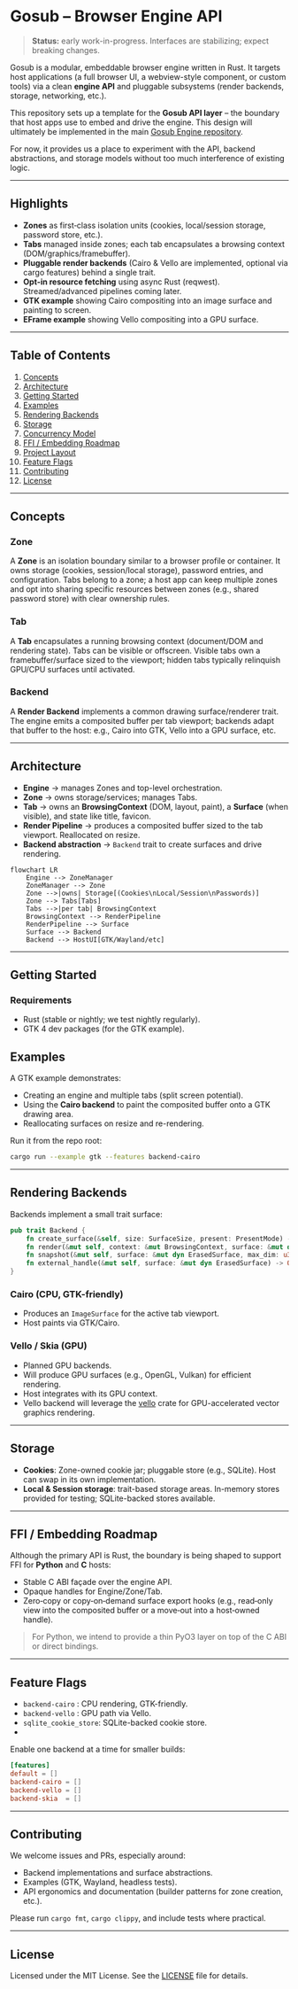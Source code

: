 # Gosub – Browser Engine API

> **Status:** early work-in-progress. Interfaces are stabilizing; expect breaking changes.

Gosub is a modular, embeddable browser engine written in Rust. It targets host applications (a full browser UI, 
a webview-style component, or custom tools) via a clean **engine API** and pluggable subsystems (render backends, 
storage, networking, etc.).

This repository sets up a template for the **Gosub API layer** – the boundary that host apps use to embed and drive 
the engine. This design will ultimately be implemented in the main [Gosub Engine repository](https://github.com/gosub-io/gosub-engine).

For now, it provides us a place to experiment with the API, backend abstractions, and storage models without too much 
interference of existing logic.

---

## Highlights

* **Zones** as first‑class isolation units (cookies, local/session storage, password store, etc.).
* **Tabs** managed inside zones; each tab encapsulates a browsing context (DOM/graphics/framebuffer).
* **Pluggable render backends** (Cairo & Vello are implemented, optional via cargo features) behind a single trait.
* **Opt‑in resource fetching** using async Rust (reqwest). Streamed/advanced pipelines coming later.
* **GTK example** showing Cairo compositing into an image surface and painting to screen.
* **EFrame example** showing Vello compositing into a GPU surface.
---

## Table of Contents

1. [Concepts](#concepts)
2. [Architecture](#architecture)
3. [Getting Started](#getting-started)
4. [Examples](#examples)
5. [Rendering Backends](#rendering-backends)
6. [Storage](#storage)
7. [Concurrency Model](#concurrency-model)
8. [FFI / Embedding Roadmap](#ffi--embedding-roadmap)
9. [Project Layout](#project-layout)
10. [Feature Flags](#feature-flags)
11. [Contributing](#contributing)
12. [License](#license)

---

## Concepts

### Zone

A **Zone** is an isolation boundary similar to a browser profile or container. It owns storage (cookies, session/local 
storage), password entries, and configuration. Tabs belong to a zone; a host app can keep multiple zones and opt into 
sharing specific resources between zones (e.g., shared password store) with clear ownership rules. 

### Tab

A **Tab** encapsulates a running browsing context (document/DOM and rendering state). Tabs can be visible or offscreen. 
Visible tabs own a framebuffer/surface sized to the viewport; hidden tabs typically relinquish GPU/CPU surfaces until 
activated.

### Backend

A **Render Backend** implements a common drawing surface/renderer trait. The engine emits a composited buffer per tab 
viewport; backends adapt that buffer to the host: e.g., Cairo into GTK, Vello into a GPU surface, etc.

---

## Architecture

* **Engine** → manages Zones and top-level orchestration.
* **Zone** → owns storage/services; manages Tabs.
* **Tab** → owns an **BrowsingContext** (DOM, layout, paint), a **Surface** (when visible), and state like title, favicon.
* **Render Pipeline** → produces a composited buffer sized to the tab viewport. Reallocated on resize.
* **Backend abstraction** → `Backend` trait to create surfaces and drive rendering.

```mermaid
flowchart LR
    Engine --> ZoneManager
    ZoneManager --> Zone
    Zone -->|owns| Storage[(Cookies\nLocal/Session\nPasswords)]
    Zone --> Tabs[Tabs]
    Tabs -->|per tab| BrowsingContext
    BrowsingContext --> RenderPipeline
    RenderPipeline --> Surface
    Surface --> Backend
    Backend --> HostUI[GTK/Wayland/etc]
```

---

## Getting Started

### Requirements

* Rust (stable or nightly; we test nightly regularly).
* GTK 4 dev packages (for the GTK example).

## Examples

A GTK example demonstrates:

* Creating an engine and multiple tabs (split screen potential).
* Using the **Cairo backend** to paint the composited buffer onto a GTK drawing area.
* Reallocating surfaces on resize and re-rendering.

Run it from the repo root:

```bash
cargo run --example gtk --features backend-cairo
```

---

## Rendering Backends

Backends implement a small trait surface:

```rust
pub trait Backend {
    fn create_surface(&self, size: SurfaceSize, present: PresentMode) -> anyhow::Result<Box<dyn ErasedSurface>>;
    fn render(&mut self, context: &mut BrowsingContext, surface: &mut dyn ErasedSurface) -> anyhow::Result<()>;
    fn snapshot(&mut self, surface: &mut dyn ErasedSurface, max_dim: u32) -> anyhow::Result<RgbaImage>;
    fn external_handle(&mut self, surface: &mut dyn ErasedSurface) -> Option<ExternalHandle>;
}
```

### Cairo (CPU, GTK-friendly)

* Produces an `ImageSurface` for the active tab viewport.
* Host paints via GTK/Cairo.

### Vello / Skia (GPU)

* Planned GPU backends.
* Will produce GPU surfaces (e.g., OpenGL, Vulkan) for efficient rendering.
* Host integrates with its GPU context.
* Vello backend will leverage the [vello](https://crates.io/crates/vello) crate for GPU-accelerated vector graphics rendering.

---

## Storage

* **Cookies**: Zone-owned cookie jar; pluggable store (e.g., SQLite). Host can swap in its own implementation.
* **Local & Session storage**: trait-based storage areas. In-memory stores provided for testing; SQLite-backed stores available.

---

## FFI / Embedding Roadmap

Although the primary API is Rust, the boundary is being shaped to support FFI for **Python** and **C** hosts:

* Stable C ABI façade over the engine API.
* Opaque handles for Engine/Zone/Tab.
* Zero‑copy or copy‑on‑demand surface export hooks (e.g., read‑only view into the composited buffer or a move‑out into a host‑owned handle).

> For Python, we intend to provide a thin PyO3 layer on top of the C ABI or direct bindings.

---

## Feature Flags

* `backend-cairo` : CPU rendering, GTK-friendly.
* `backend-vello` : GPU path via Vello.
* `sqlite_cookie_store`: SQLite-backed cookie store.
* 
Enable one backend at a time for smaller builds:

```toml
[features]
default = []
backend-cairo = []
backend-vello = []
backend-skia  = []
```

---

## Contributing

We welcome issues and PRs, especially around:

* Backend implementations and surface abstractions.
* Examples (GTK, Wayland, headless tests).
* API ergonomics and documentation (builder patterns for zone creation, etc.).

Please run `cargo fmt`, `cargo clippy`, and include tests where practical.

---

## License

Licensed under the MIT License. See the [LICENSE](LICENSE) file for details.
